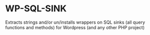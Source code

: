 WP-SQL-SINK
===========

Extracts strings and/or un/installs wrappers on SQL sinks (all query functions and methods)  for Wordpress (and any other PHP project)
